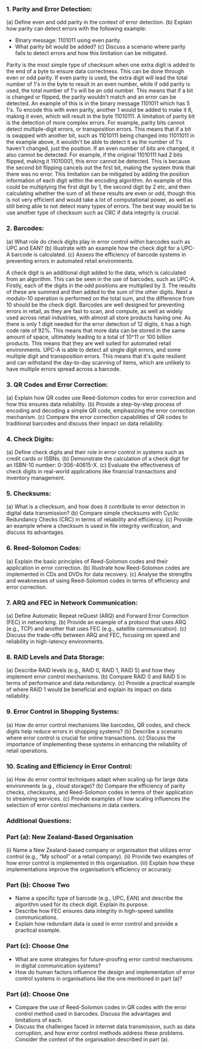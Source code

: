 ### 1. Parity and Error Detection:

(a) Define even and odd parity in the context of error detection. (b) Explain how parity can detect errors with the following example:

- Binary message: 1101011 using even parity.
- What parity bit would be added? (c) Discuss a scenario where parity fails to detect errors and how this limitation can be mitigated.

Parity is the most simple type of checksum when one extra digit is added to the end of a byte to ensure data correctness. This can be done through even or odd parity. If even parity is used, the extra digit will lead the total number of 1's in the byte to result in an even number, while if odd parity is used, the total number of 1's will be an odd number. This means that if a bit is changed or flipped, the parity wouldn't match and an error can be detected. An example of this is in the binary message 1101011 which has 5 1's. To encode this with even parity, another 1 would be added to make it 6, making it even, which will result in the byte 11010111. 
A limitation of parity bit is the detection of more complex errors. For example, parity bits cannot detect multiple-digit errors, or transposition errors. This means that if a bit is swapped with another bit, such as 11010111 being changed into 11011011 in the example above, it wouldn't be able to detect it as the number of 1's haven't changed, just the position. If an even number of bits are changed, it also cannot be detected. For example, if the original 11010111 had 2 bits flipped, making it 11010001, this error cannot be detected. This is because the second bit flipping cancels out the first bit, making the system think that there was no error. This limitation can be mitigated by adding the position information of each digit within the encoding algorithm. An example of this could be multiplying the first digit by 1, the second digit by 2 etc, and then calculating whether the sum of all these results are even or odd, though this is not very efficient and would take a lot of computational power, as well as still being able to not detect many types of errors. The best way would be to use another type of checksum such as CRC if data integrity is crucial. 

### 2. Barcodes:

(a) What role do check digits play in error control within barcodes such as UPC and EAN? (b) Illustrate with an example how the check digit for a UPC-A barcode is calculated. (c) Assess the efficiency of barcode systems in preventing errors in automated retail environments.

A check digit is an additional digit added to the data, which is calculated from an algorithm. This can be seen in the use of barcodes, such as UPC-A. Firstly, each of the digits in the odd positions are multiplied by 3. The results of these are summed and then added to the sum of the other digits. Next a modulo-10 operation is performed on the total sum, and the difference from 10 should be the check digit. Barcodes are well designed for preventing errors in retail, as they are fast to scan, and compute, as well as widely used across retail industries, with almost all store products having one. As there is only 1 digit needed for the error detection of 12 digits, it has a high code rate of 92%. This means that more data can be stored in the same amount of space, ultimately leading to a total of 10^11 or 100 billion products. This means that they are well suited for automated retail environments. UPC-A is able to detect all single digit errors, and some multiple digit and transposition errors. This means that it's quite resilient and can withstand the day-to-day scanning of items, which are unlikely to have multiple errors spread across a barcode. 


### 3. QR Codes and Error Correction:

(a) Explain how QR codes use Reed-Solomon codes for error correction and how this ensures data reliability. (b) Provide a step-by-step process of encoding and decoding a simple QR code, emphasizing the error correction mechanism. (c) Compare the error correction capabilities of QR codes to traditional barcodes and discuss their impact on data reliability.



### 4. Check Digits:

(a) Define check digits and their role in error control in systems such as credit cards or ISBNs. (b) Demonstrate the calculation of a check digit for an ISBN-10 number: 0-306-40615-X. (c) Evaluate the effectiveness of check digits in real-world applications like financial transactions and inventory management.

### 5. Checksums:

(a) What is a checksum, and how does it contribute to error detection in digital data transmission? (b) Compare simple checksums with Cyclic Redundancy Checks (CRC) in terms of reliability and efficiency. (c) Provide an example where a checksum is used in file integrity verification, and discuss its advantages.

### 6. Reed-Solomon Codes:

(a) Explain the basic principles of Reed-Solomon codes and their application in error correction. (b) Illustrate how Reed-Solomon codes are implemented in CDs and DVDs for data recovery. (c) Analyse the strengths and weaknesses of using Reed-Solomon codes in terms of efficiency and error correction.

### 7. ARQ and FEC in Network Communication:

(a) Define Automatic Repeat reQuest (ARQ) and Forward Error Correction (FEC) in networking. (b) Provide an example of a protocol that uses ARQ (e.g., TCP) and another that uses FEC (e.g., satellite communication). (c) Discuss the trade-offs between ARQ and FEC, focusing on speed and reliability in high-latency environments.

### 8. RAID Levels and Data Storage:

(a) Describe RAID levels (e.g., RAID 0, RAID 1, RAID 5) and how they implement error control mechanisms. (b) Compare RAID 0 and RAID 5 in terms of performance and data redundancy. (c) Provide a practical example of where RAID 1 would be beneficial and explain its impact on data reliability.

### 9. Error Control in Shopping Systems:

(a) How do error control mechanisms like barcodes, QR codes, and check digits help reduce errors in shopping systems? (b) Describe a scenario where error control is crucial for online transactions. (c) Discuss the importance of implementing these systems in enhancing the reliability of retail operations.

### 10. Scaling and Efficiency in Error Control:

(a) How do error control techniques adapt when scaling up for large data environments (e.g., cloud storage)? (b) Compare the efficiency of parity checks, checksums, and Reed-Solomon codes in terms of their application to streaming services. (c) Provide examples of how scaling influences the selection of error control mechanisms in data centers.

### Additional Questions:

### Part (a): New Zealand-Based Organisation

(i) Name a New Zealand-based company or organisation that utilizes error control (e.g., “My school” or a retail company). (ii) Provide two examples of how error control is implemented in this organisation. (iii) Explain how these implementations improve the organisation’s efficiency or accuracy.

### Part (b): Choose Two

- Name a specific type of barcode (e.g., UPC, EAN) and describe the algorithm used for its check digit. Explain its purpose.
- Describe how FEC ensures data integrity in high-speed satellite communications.
- Explain how redundant data is used in error control and provide a practical example.

### Part (c): Choose One

- What are some strategies for future-proofing error control mechanisms in digital communication systems?
- How do human factors influence the design and implementation of error control systems in organisations like the one mentioned in part (a)?

### Part (d): Choose One

- Compare the use of Reed-Solomon codes in QR codes with the error control method used in barcodes. Discuss the advantages and limitations of each.
- Discuss the challenges faced in internet data transmission, such as data corruption, and how error control methods address these problems. Consider the context of the organisation described in part (a).

